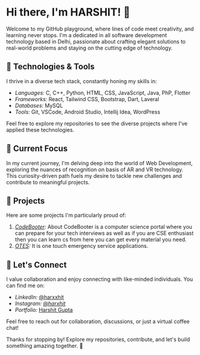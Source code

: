 # Hi there, I'm HARSHIT! 👋

Welcome to my GitHub playground, where lines of code meet creativity, and learning never stops. I'm a dedicated in all software development technology based in Delhi, passionate about crafting elegant solutions to real-world problems and staying on the cutting edge of technology.

## 🔧 Technologies & Tools

I thrive in a diverse tech stack, constantly honing my skills in:

- *Languages:* C, C++, Python, HTML, CSS, JavaScript, Java, PhP, Flotter
- *Frameworks:* React, Tailwind CSS, Bootstrap, Dart, Laveral
- *Databases:* MySQL
- *Tools:* Git, VSCode, Android Studio, Intellij Idea, WordPress

Feel free to explore my repositories to see the diverse projects where I've applied these technologies.

## 🌱 Current Focus

In my current journey, I'm delving deep into the world of Web Development, exploring the nuances of recognition on basis of AR and VR technology. This curiosity-driven path fuels my desire to tackle new challenges and contribute to meaningful projects.

## 🚀 Projects

Here are some projects I'm particularly proud of:

1. *[CodeBooter]((https://github.com/harxxhit/Codebooter.git)):* About
CodeBooter is a computer science portal where you can prepare for your tech interviews as well as if you are CSE enthusiast then you can learn cs from here you can get every material you need.
2. *[OTES](https://github.com/silentknight-sudo/OTES.git):* It is one touch emergency service applications.

## 🤝 Let's Connect

I value collaboration and enjoy connecting with like-minded individuals. You can find me on:

- *LinkedIn:*  [@harxxhit](www.linkedin.com/in/harxxhit)
- *Instagram:* [@_harxhit_](https://www.instagram.com/_harxhit_/)
- *Portfolio:* [Harshit Gupta]()

Feel free to reach out for collaboration, discussions, or just a virtual coffee chat!

Thanks for stopping by! Explore my repositories, contribute, and let's build something amazing together. 🚀
